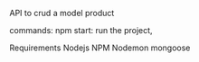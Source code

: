 
API to crud a model product

commands:
npm start: run the project,

Requirements
Nodejs
NPM
Nodemon
mongoose
